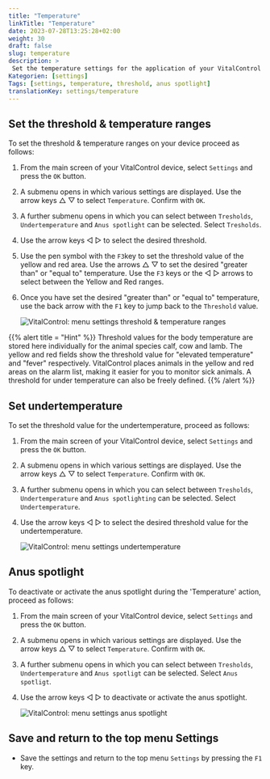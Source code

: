 ```yaml
---
title: "Temperature"
linkTitle: "Temperature"
date: 2023-07-28T13:25:28+02:00
weight: 30
draft: false
slug: temperature
description: >
 Set the temperature settings for the application of your VitalControl device
Kategorien: [settings]
Tags: [settings, temperature, threshold, anus spotlight]
translationKey: settings/temperature
---
```

## Set the threshold & temperature ranges

To set the threshold & temperature ranges on your device proceed as follows:

1. From the main screen of your VitalControl device, select `Settings` and press the `OK` button.

2. A submenu opens in which various settings are displayed. Use the arrow keys △ ▽ to select `Temperature`. Confirm with `OK`.

3. A further submenu opens in which you can select between `Tresholds`, `Undertemperature` and `Anus spotlight` can be selected. Select `Tresholds`.

4. Use the arrow keys ◁ ▷ to select the desired threshold.

5. Use the pen symbol with the `F3`key to set the threshold value of the yellow and red area. Use the arrows △ ▽ to set the desired "greater than" or "equal to" temperature. Use the `F3` keys or the ◁ ▷ arrows to select between the Yellow and Red ranges.

6. Once you have set the desired "greater than" or "equal to" temperature, use the back arrow with the `F1` key to jump back to the `Threshold` value.

    ![VitalControl: menu settings threshold & temperature ranges](../images/threshold.png "Threshold & Temperature ranges")

{{% alert title = "Hint" %}}
Threshold values for the body temperature are stored here individually for the animal species calf, cow and lamb. The yellow and red fields show the threshold value for "elevated temperature" and "fever" respectively. VitalControl places animals in the yellow and red areas on the alarm list, making it easier for you to monitor sick animals. A threshold for under temperature can also be freely defined.
{{% /alert %}}

## Set undertemperature

To set the threshold value for the undertemperature, proceed as follows:

1. From the main screen of your VitalControl device, select `Settings` and press the `OK` button.

2. A submenu opens in which various settings are displayed. Use the arrow keys △ ▽ to select `Temperature`. Confirm with `OK`.

3. A further submenu opens in which you can select between `Tresholds`, `Undertemperature` and `Anus spotlighting` can be selected. Select `Undertemperature`.

4. Use the arrow keys ◁ ▷ to select the desired threshold value for the undertemperature.

    ![VitalControl: menu settings undertemperature](../images/undertemperature.png "Undertemperature")

## Anus spotlight

To deactivate or activate the anus spotlight during the 'Temperature' action, proceed as follows:

1. From the main screen of your VitalControl device, select `Settings` and press the `OK` button.

2. A submenu opens in which various settings are displayed. Use the arrow keys △ ▽ to select `Temperature`. Confirm with `OK`.

3. A further submenu opens in which you can select between `Tresholds`, `Undertemperature` and `Anus spotligt` can be selected. Select `Anus spotligt`.

4. Use the arrow keys ◁ ▷ to deactivate or activate the anus spotlight.

    ![VitalControl: menu settings anus spotlight](../images/anusspotlight.png "Anus spotlight")

## Save and return to the top menu Settings

- Save the settings and return to the top menu `Settings` by pressing the `F1` key.

